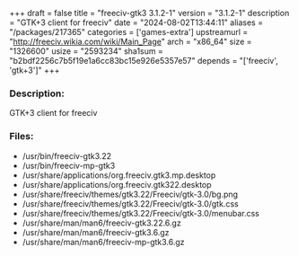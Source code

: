 +++
draft = false
title = "freeciv-gtk3 3.1.2-1"
version = "3.1.2-1"
description = "GTK+3 client for freeciv"
date = "2024-08-02T13:44:11"
aliases = "/packages/217365"
categories = ['games-extra']
upstreamurl = "http://freeciv.wikia.com/wiki/Main_Page"
arch = "x86_64"
size = "1326600"
usize = "2593234"
sha1sum = "b2bdf2256c7b5f19e1a6cc83bc15e926e5357e57"
depends = "['freeciv', 'gtk+3']"
+++
### Description: 
GTK+3 client for freeciv

### Files: 
* /usr/bin/freeciv-gtk3.22
* /usr/bin/freeciv-mp-gtk3
* /usr/share/applications/org.freeciv.gtk3.mp.desktop
* /usr/share/applications/org.freeciv.gtk322.desktop
* /usr/share/freeciv/themes/gtk3.22/Freeciv/gtk-3.0/bg.png
* /usr/share/freeciv/themes/gtk3.22/Freeciv/gtk-3.0/gtk.css
* /usr/share/freeciv/themes/gtk3.22/Freeciv/gtk-3.0/menubar.css
* /usr/share/man/man6/freeciv-gtk3.22.6.gz
* /usr/share/man/man6/freeciv-gtk3.6.gz
* /usr/share/man/man6/freeciv-mp-gtk3.6.gz
